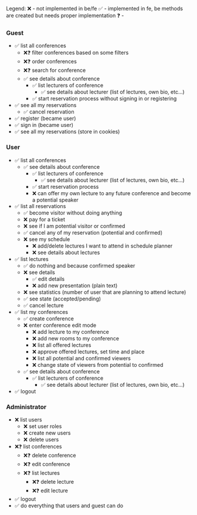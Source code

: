 Legend:
❌ - not implemented in be/fe
✅ - implemented in fe, be methods are created but needs proper implementation
❓ -

### Guest
- ✅ list all conferences
    - ❌❓ filter conferences based on some filters
    - ❌❓ order conferences
    - ❌❓ search for conference
    - ✅ see details about conference
        - ✅ list lecturers of conference
            - ✅ see details about lecturer (list of lectures, own bio, etc...)
        - ✅ start reservation process without signing in or registering
- ✅ see all my reservations
    - ✅ cancel reservation
- ✅ register (became user)
- ✅ sign in (became user)
- ✅ see all my reservations (store in cookies)

### User
- ✅ list all conferences
    - ✅ see details about conference
        - ✅ list lecturers of conference
            - ✅ see details about lecturer (list of lectures, own bio, etc...)
        - ✅ start reservation process
        - ❌ can offer my own lecture to any future conference and become a potential speaker
- ✅ list all reservations
    - ✅ become visitor without doing anything
    - ❌ pay for a ticket
    - ❌ see if I am potential visitor or confirmed
    - ✅ cancel any of my reservation (potential and confirmed) 
    - ❌ see my schedule
        - ❌ add/delete lectures I want to attend in schedule planner
        - ❌ see details about lectures
- ✅ list lectures
    - ✅ do nothing and because confirmed speaker
    - ❌ see details                        
        - ✅ edit details
        - ❌ add new presentation (plain text)
    - ❌ see statistics (number of user that are planning to attend lecture)
    - ✅ see state (accepted/pending)
    - ✅ cancel lecture
- ✅ list my conferences
    - ✅ create conference
    - ❌ enter conference edit mode
        - ❌ add lecture to my conference
        - ❌ add new rooms to my conference
        - ❌ list all offered lectures
        - ❌ approve offered lectures, set time and place
        - ❌ list all potential and confirmed viewers
        - ❌ change state of viewers from potential to confirmed
    - ✅ see details about conference
        - ✅ list lecturers of conference
            - ✅ see details about lecturer (list of lectures, own bio, etc...)
- ✅ logout

### Administrator
- ❌ list users
    - ❌ set user roles
    - ❌ create new users
    - ❌ delete users
- ❌❓ list conferences
    - ❌❓ delete conference
    - ❌❓ edit conference
    - ❌❓ list lectures
        - ❌❓ delete lecture
        - ❌❓ edit lecture
- ✅ logout
- ✅ do everything that users and guest can do
